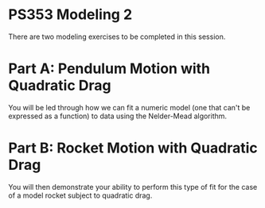 # PS353 Modeling 2

There are two modeling exercises to be completed in this session.

# Part A: Pendulum Motion with Quadratic Drag
You will be led through how we can fit a numeric model (one that can't be expressed as a function) to data using the Nelder-Mead algorithm.

# Part B: Rocket Motion with Quadratic Drag
You will then demonstrate your ability to perform this type of fit for the case of a model rocket subject to quadratic drag.
